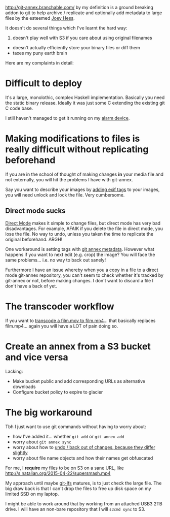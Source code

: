 <http://git-annex.branchable.com/> by my definition is a ground breaking addon
to git to help archive / replicate and optionally add metadata to large files
by the esteemed [Joey Hess](https://joeyh.name/).

It doesn't do several things which I've learnt the hard way:

1. doesn't play well with S3 if you care about using original filenames
* doesn't actually efficiently store your binary files or diff them
* taxes my puny earth brain

Here are my complaints in detail:

# Difficult to deploy

It's a large, monolothic, complex Haskell implementation. Basically you need
the static binary release. Ideally it was just some C extending the existing
git C code base.

I still haven't managed to get it running on my [alarm device](http://archpi.dabase.com/).

# Making modifications to files is really difficult without replicating beforehand

If you are in the school of thought of making changes **in** your media file
and not externally, you will hit the problems I have with git-annex.

Say you want to describe your images by [adding exif
tags](https://github.com/muennich/iptckwed) to your images, you will need
unlock and lock the file. Very cumbersome.

## Direct mode sucks

[Direct Mode](http://git-annex.branchable.com/direct_mode/) makes it simple to
change files, but direct mode has very bad disadvantages. For example, AFAIK if
you delete the file in direct mode, you lose the file. No way to undo, unless
you taken the time to replicate the original beforehand. ARGH!

One workaround is setting tags with [git annex
metadata](http://git-annex.branchable.com/design/metadata/). However what
happens if you want to next edit (e.g. crop) the image? You will face the same
problems...  i.e. no way to back out sanely!

Furthermore I have an issue whereby when you a copy in a file to a direct mode
git-annex repository, you can't seem to check whether it's tracked by git-annex
or not, before making changes. I don't want to discard a file I don't have a
back of yet.

# The transcoder workflow

If you want to [transcode a film.mov to
film.mp4](https://github.com/kaihendry/recordmydesktop2.0/blob/master/htmlvideo)...
that basically replaces film.mp4... again you will have a LOT of pain doing so.

# Create an annex from a S3 bucket and vice versa

Lacking:

* Make bucket public and add corresponding URLs as alternative downloads
* Configure bucket policy to expire to glacier

# The big workaround

Tbh I just want to use git commands without having to worry about:

* how I've added it... whether `git add` or `git annex add`
* worry about `git annex sync`
* worry about how to [undo / back out of changes, because they differ slightly](http://dabase.com/e/15006/)
* worry about file name objects and how their names get obfuscated

For me, I **require** my files to be on S3 on a sane URL, like <http://s.natalian.org/2015-04-22/supersmash.mp4>

My approach until maybe [git-lfs](https://github.com/github/git-lfs/) matures,
is to just check the large file. The big draw back is that I can't drop the
files to free up disk space on my limited SSD on my laptop.

I might be able to work around that by working from an attached USB3 2TB drive.
I will have an non-bare repository that I will `s3cmd sync` to S3.
